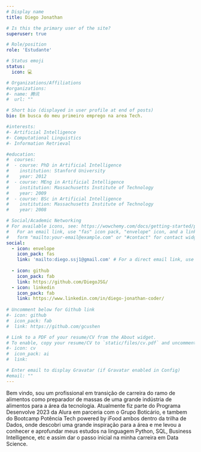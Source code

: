```yaml
---
# Display name
title: Diego Jonathan

# Is this the primary user of the site?
superuser: true

# Role/position
role: 'Estudante'

# Status emoji
status: 
  icon: 💻

# Organizations/Affiliations
#organizations:
#- name: 腾讯
#  url: ""

# Short bio (displayed in user profile at end of posts)
bio: Em busca do meu primeiro emprego na area Tech.

#interests:
#- Artificial Intelligence
#- Computational Linguistics
#- Information Retrieval

#education:
#  courses:
#  - course: PhD in Artificial Intelligence
#    institution: Stanford University
#    year: 2012
#  - course: MEng in Artificial Intelligence
#    institution: Massachusetts Institute of Technology
#    year: 2009
#  - course: BSc in Artificial Intelligence
#    institution: Massachusetts Institute of Technology
#    year: 2008

# Social/Academic Networking
# For available icons, see: https://wowchemy.com/docs/getting-started/page-builder/#icons
#   For an email link, use "fas" icon pack, "envelope" icon, and a link in the
#   form "mailto:your-email@example.com" or "#contact" for contact widget.
social:
  - icon: envelope
    icon_pack: fas
    link: 'mailto:diego.ssj1@gmail.com' # For a direct email link, use "mailto:test@example.org".
  
  - icon: github
    icon_pack: fab
    link: https://github.com/DiegoJSG/
  - icon: linkedin
    icon_pack: fab
    link: https://www.linkedin.com/in/diego-jonathan-coder/
  
# Uncomment below for Github link
#- icon: github
#  icon_pack: fab
#  link: https://github.com/gcushen

# Link to a PDF of your resume/CV from the About widget.
# To enable, copy your resume/CV to `static/files/cv.pdf` and uncomment the lines below.
#- icon: cv
#  icon_pack: ai
#  link: 

# Enter email to display Gravatar (if Gravatar enabled in Config)
#email: ""
---
```


Bem vindo, sou um profissional em transição de carreira do ramo de alimentos como preparador de massas de uma grande indústria de alimentos para a área da tecnologia.
Atualmente fiz parte do Programa Desenvolve 2023 da Alura em parceria com o Grupo Boticário, e tambem do Bootcamp Potência Tech powered by iFood ambos dentro da trilha de Dados, onde descobri uma grande inspiração para a área e me levou a conhecer e aprofundar meus estudos na linguagem Python, SQL, Business Intelligence, etc e assim dar o passo inicial na minha carreira em Data Science.

